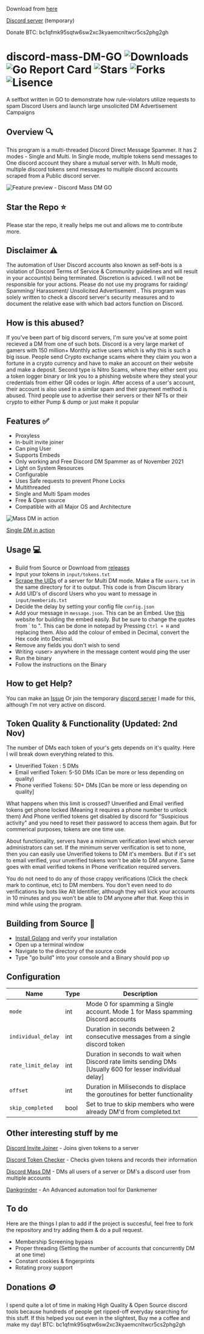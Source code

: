 Download from [here](https://github.com/V4NSH4J/discord-mass-DM-GO/releases)

[Discord server](https://discord.gg/fxPJAGxP7z) (temporary) 

Donate BTC: bc1qfmk95sqtw6sw2xc3kyaemcnltwcr5cs2phg2gh
# discord-mass-DM-GO ![Downloads](https://img.shields.io/github/downloads/V4NSH4J/discord-mass-DM-GO/total) ![Go Report Card](https://goreportcard.com/badge/github.com/V4NSH4J/discord-mass-DM-GO) ![Stars](https://img.shields.io/github/stars/V4NSH4J/discord-mass-DM-GO) ![Forks](https://img.shields.io/github/license/V4NSH4J/discord-mass-DM-GO) ![Lisence](https://img.shields.io/github/forks/V4NSH4J/discord-mass-DM-GO)
 A selfbot written in GO to demonstrate how rule-violators utilize requests to spam Discord Users and launch large unsolicited DM Advertisement Campaigns
 
## Overview 🔍
 This program is a multi-threaded Discord Direct Message Spammer. It has 2 modes - Single and Multi. In Single mode, multiple tokens send messages to One discord account they share a mutual server with. In Multi mode, multiple discord tokens send messages to multiple discord accounts scraped from a Public discord server. 

 ![Feature preview - Discord Mass DM GO](https://i.imgur.com/DH9qMsl.png)
 
## Star the Repo ⭐
Please star the repo, it really helps me out and allows me to contribute more.

## Disclaimer ⚠️
 The automation of User Discord accounts also known as self-bots is a violation of Discord Terms of Service & Community guidelines and will result in your account(s) being terminated. Discretion is adviced. I will not be responsible for your actions. Please do not use my programs for raiding/ Spamming/ Harassment/ Unsolicited Advertisement . This program was solely written to check a discord server's security measures and to document the relative ease with which bad actors function on Discord.

## How is this abused?
If you've been part of big discord servers, I'm sure you've at some point recieved a DM from one of such bots. Discord is a very large market of gamers with 150 million+ Monthly active users which is why this is such a big issue. People send Crypto exchange scams where they claim you won a fortune in a crypto currency and have to make an account on their website and make a deposit. Second type is Nitro Scams, where they either sent you a token logger binary or link you to a phishing website where they steal your credentials from either QR codes or login. After access of a user's account, their account is also used in a similar spam and their payment method is abused. Third people use to advertise their servers or their NFTs or their crypto to either Pump & dump or just make it popular 

## Features ✅
  - Proxyless
  - In-built invite joiner
  - Can ping User
  - Supports Embeds
  - Only working and Free Discord DM Spammer as of November 2021
  - Light on System Resources
  - Configurable
  - Uses Safe requests to prevent Phone Locks
  - Multithreaded 
  - Single and Multi Spam modes
  - Free & Open source
  - Compatible with all Major OS and Architecture

![Mass DM in action](https://i.imgur.com/oCAz1GB.gif)


[Single DM in action](https://imgur.com/uXKKGyB.gif)


## Usage 💻
 - Build from Source or Download from [releases](https://github.com/V4NSH4J/discord-mass-DM-GO/releases)
 - Input your tokens in `input/tokens.txt`
 - [Scrape the UIDs](https://gist.github.com/V4NSH4J/06c452f32ceb5f6387b66abd8ccedd74) of a server for Multi DM mode. Make a file `users.txt` in the same directory for it to output. This code is from Discum library
 - Add UID's of discord Users who you want to message in `input/memberids.txt`
 - Decide the delay by setting your config file `config.json`
 - Add your message in `message.json`. This can be an Embed. Use [this](https://autocode.com/tools/discord/embed-builder/) website for building the embed easily. But be sure to change the quotes from \` to ". This can be done in notepad by Pressing `Ctrl + H` and replacing them. Also add the colour of embed in Decimal, convert the Hex code into Decimal. 
 - Remove any fields you don't wish to send
 - Writing \<user\> anywhere in the message content would ping the user
 - Run the binary
 - Follow the instructions on the Binary

## How to get Help?
You can make an [Issue](https://github.com/V4NSH4J/discord-mass-DM-GO/issues) Or join the temporary [discord server](https://discord.gg/XgdN6zsTKv) I made for this, although I'm not very active on discord. 

## Token Quality & Functionality (Updated: 2nd Nov)
The number of DMs each token of your's gets depends on it's quality. Here I will break down everything related to this. 
- Unverified Token : 5 DMs
- Email verified Token: 5-50 DMs (Can be more or less depending on quality)
- Phone verified Tokens: 50+ DMs [Can be more or less depending on quality]


What happens when this limit is crossed? Unverified and Email verified tokens get phone locked (Meaning it requires a phone number to unlock them) And Phone verified tokens get disabled by discord for "Suspicious activity" and you need to reset their password to access them again. But for commerical purposes, tokens are one time use. 

About functionality, servers have a minimum verification level which server administrators can set. If the minimum server verification is set to none, then you can easily use Unverified tokens to DM it's members. But if it's set to email verified, your unverified tokens won't be able to DM anyone. Same goes with email verified tokens in Phone verification required servers. 

You do not need to do any of those crappy verifications (Click the check mark to continue, etc) to DM members. You don't even need to do verifications by bots like Alt Identifier, although they will kick your accounts in 10 minutes and you won't be able to DM anyone after that. Keep this in mind while using the program.
 
## Building from Source 🚧
 - [Install Golang](https://golang.org) and verify your installation
 - Open up a terminal window 
 - Navigate to the directory of the source code
 - Type "go build" into your console and a Binary should pop up

## Configuration

Name | Type | Description
---- | ---- | ----
`mode` | int | Mode 0 for spamming a Single account. Mode 1 for Mass spamming Discord accounts
`individual_delay` | int | Duration in seconds between 2 consecutive messages from a single discord token
`rate_limit_delay` | int | Duration in seconds to wait when Discord rate limits sending DMs [Usually 600 for lesser individual delay]
`offset` | int | Duration in Miliseconds to displace the goroutines for better functionality
`skip_completed` | bool | Set to true to skip members who were already DM'd from completed.txt
 
## Other interesting stuff by me
[Discord Invite Joiner](https://github.com/V4NSH4J/discord-inviter-GO) - Joins given tokens to a server

[Discord Token Checker](https://github.com/V4NSH4J/FAST-discord-token-checker) - Checks given tokens and records their information

[Discord Mass DM](https://github.com/V4NSH4J/discord-mass-DM-GO) - DMs all users of a server or DM's a discord user from multiple accounts

[Dankgrinder](https://github.com/V4NSH4J/dankgrinder) - An Advanced automation tool for Dankmemer

## To do
Here are the things I plan to add if the project is succesful, feel free to fork the repository and try adding them & do a pull request. 
- Membership Screening bypass
- Proper threading (Setting the number of accounts that concurrently DM at one time)
- Constant cookies & fingerprints 
- Rotating proxy support

## Donations 🪙
I spend quite a lot of time in making High Quality & Open Source discord tools because hundreds of people get ripped-off everyday searching for this stuff. If this helped you out even in the slightest, Buy me a coffee and make my day! 
BTC: bc1qfmk95sqtw6sw2xc3kyaemcnltwcr5cs2phg2gh

